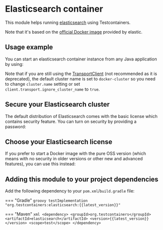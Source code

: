 # Elasticsearch container

This module helps running [elasticsearch](https://www.elastic.co/products/elasticsearch) using
Testcontainers.

Note that it's based on the [official Docker image](https://www.elastic.co/guide/en/elasticsearch/reference/current/docker.html) provided by elastic.

## Usage example

You can start an elasticsearch container instance from any Java application by using:

[//]: # (<!--codeinclude-->)
[//]: # ([HttpClient]&#40;../../modules/elasticsearch/src/test/java/org/testcontainers/elasticsearch/ElasticsearchContainerTest.java&#41; inside_block:httpClientContainer)
[//]: # ([TransportClient]&#40;../../modules/elasticsearch/src/test/java/org/testcontainers/elasticsearch/ElasticsearchContainerTest.java&#41; inside_block:transportClientContainer)
[//]: # (<!--/codeinclude-->)


Note that if you are still using the [TransportClient](https://www.elastic.co/guide/en/elasticsearch/client/java-api/current/transport-client.html)
(not recommended as it is deprecated), the default cluster name is set to `docker-cluster` so you need to change `cluster.name` setting
or set `client.transport.ignore_cluster_name` to `true`.

## Secure your Elasticsearch cluster

The default distribution of Elasticsearch comes with the basic license which contains security feature.
You can turn on security by providing a password:

[//]: # (<!--codeinclude-->)
[//]: # ([HttpClient]&#40;../../modules/elasticsearch/src/test/java/org/testcontainers/elasticsearch/ElasticsearchContainerTest.java&#41; inside_block:httpClientSecuredContainer)
[//]: # (<!--/codeinclude-->)

## Choose your Elasticsearch license

If you prefer to start a Docker image with the pure OSS version (which means with no security in older versions or
other new and advanced features), you can use this instead:

[//]: # (<!--codeinclude-->)
[//]: # ([Elasticsearch OSS]&#40;../../modules/elasticsearch/src/test/java/org/testcontainers/elasticsearch/ElasticsearchContainerTest.java&#41; inside_block:ossContainer)
[//]: # (<!--/codeinclude-->)

## Adding this module to your project dependencies

Add the following dependency to your `pom.xml`/`build.gradle` file:

=== "Gradle"
    ```groovy
    testImplementation "org.testcontainers:elasticsearch:{{latest_version}}"
    ```

=== "Maven"
    ```xml
    <dependency>
        <groupId>org.testcontainers</groupId>
        <artifactId>elasticsearch</artifactId>
        <version>{{latest_version}}</version>
        <scope>test</scope>
    </dependency>
    ```
